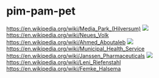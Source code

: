 # pim-pam-pet
https://en.wikipedia.org/wiki/Media_Park_(Hilversum)
![](https://github.com/nondejus/pim-pam-pet/blob/main/ArtBoard%20Image%20(223).jpg)
https://en.wikipedia.org/wiki/Neues_Volk
https://en.wikipedia.org/wiki/Ahmed_Aboutaleb
![](https://github.com/nondejus/pim-pam-pet/blob/main/ArtBoard%20Image%20(53).jpg)
https://en.wikipedia.org/wiki/Municipal_Health_Service
https://en.wikipedia.org/wiki/Janssen_Pharmaceuticals
![](https://github.com/nondejus/pim-pam-pet/blob/main/ArtBoard%20Image%20(325).jpg)
https://en.wikipedia.org/wiki/Leni_Riefenstahl
https://en.wikipedia.org/wiki/Femke_Halsema
